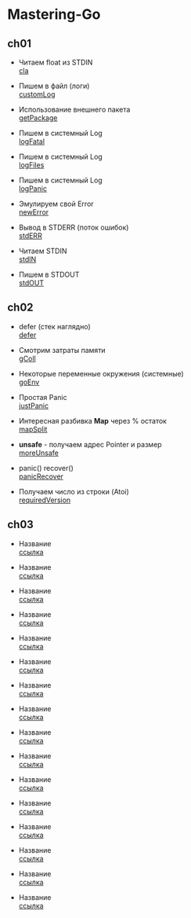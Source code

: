 # Mastering-Go

## ch01

* Читаем float из STDIN<br>
[cla](https://github.com/eatae/Mastering-Go-Second-Edition/blob/master/ch01/cla.go) <br>
     
* Пишем в файл (логи) <br>
[customLog](https://github.com/eatae/Mastering-Go-Second-Edition/blob/master/ch01/customLog.go)

* Использование внешнего пакета <br>
[getPackage](https://github.com/eatae/Mastering-Go-Second-Edition/blob/master/ch01/getPackage.go)
    
* Пишем в системный Log <br>
[logFatal](https://github.com/eatae/Mastering-Go-Second-Edition/blob/master/ch01/logFatal.go)
    
* Пишем в системный Log <br>
[logFiles](https://github.com/eatae/Mastering-Go-Second-Edition/blob/master/ch01/logFiles.go)
    
* Пишем в системный Log <br>
[logPanic](https://github.com/eatae/Mastering-Go-Second-Edition/blob/master/ch01/logPanic.go)
    
* Эмулируем свой Error <br>
[newError](https://github.com/eatae/Mastering-Go-Second-Edition/blob/master/ch01/newError.go)
    
* Вывод в STDERR (поток ошибок) <br>
[stdERR](https://github.com/eatae/Mastering-Go-Second-Edition/blob/master/ch01/stdERR.go)
    
* Читаем STDIN <br>
[stdIN](https://github.com/eatae/Mastering-Go-Second-Edition/blob/master/ch01/stdIN.go)
    
* Пишем в STDOUT <br>
[stdOUT](https://github.com/eatae/Mastering-Go-Second-Edition/blob/master/ch01/stdOUT.go)
    
    
## ch02

* defer (стек наглядно)<br>
[defer](https://github.com/eatae/Mastering-Go-Second-Edition/blob/master/ch02/defer.go)
    
* Смотрим затраты памяти <br>
[gColl](https://github.com/eatae/Mastering-Go-Second-Edition/blob/master/ch02/gColl.go)
    
* Некоторые переменные окружения (системные) <br>
[goEnv](https://github.com/eatae/Mastering-Go-Second-Edition/blob/master/ch02/goEnv.go)
    
* Простая Panic <br>
[justPanic](https://github.com/eatae/Mastering-Go-Second-Edition/blob/master/ch02/justPanic.go)
    
* Интересная разбивка **Map** через % остаток<br>
[mapSplit](https://github.com/eatae/Mastering-Go-Second-Edition/blob/master/ch02/mapSplit.go)
    
* **unsafe** - получаем адрес Pointer и размер  <br>
[moreUnsafe](https://github.com/eatae/Mastering-Go-Second-Edition/blob/master/ch02/moreUnsafe.go)

* panic()  recover() <br>
[panicRecover](https://github.com/eatae/Mastering-Go-Second-Edition/blob/master/ch02/panicRecover.go)
    
* Получаем число из строки (Atoi) <br>
[requiredVersion](https://github.com/eatae/Mastering-Go-Second-Edition/blob/master/ch02/requiredVersion.go)


## ch03

* Название <br>
[ссылка](адрес)
    
* Название <br>
[ссылка](адрес)
    
* Название <br>
[ссылка](адрес)
    
* Название <br>
[ссылка](адрес)

* Название <br>
[ссылка](адрес)
    
* Название <br>
[ссылка](адрес)
    
* Название <br>
[ссылка](адрес)
    
* Название <br>
[ссылка](адрес)

* Название <br>
[ссылка](адрес)
    
* Название <br>
[ссылка](адрес)
    
* Название <br>
[ссылка](адрес)
    
* Название <br>
[ссылка](адрес)

* Название <br>
[ссылка](адрес)
    
* Название <br>
[ссылка](адрес)
    
* Название <br>
[ссылка](адрес)
    
* Название <br>
[ссылка](адрес)